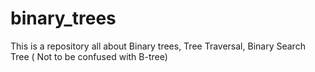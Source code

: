 # binary_trees

This is a repository all about Binary trees, Tree Traversal, Binary Search Tree ( Not to be confused with B-tree)
